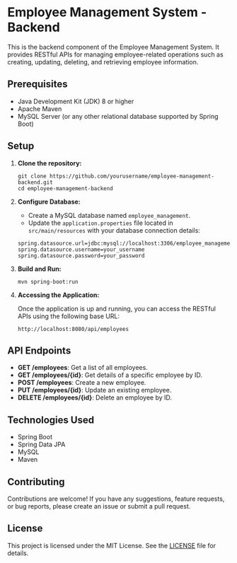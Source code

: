 # Employee Management System - Backend

This is the backend component of the Employee Management System. It provides RESTful APIs for managing employee-related operations such as creating, updating, deleting, and retrieving employee information.

## Prerequisites

- Java Development Kit (JDK) 8 or higher
- Apache Maven
- MySQL Server (or any other relational database supported by Spring Boot)

## Setup

1. **Clone the repository:**

    ```
    git clone https://github.com/yourusername/employee-management-backend.git
    cd employee-management-backend
    ```

2. **Configure Database:**

    - Create a MySQL database named `employee_management`.
    - Update the `application.properties` file located in `src/main/resources` with your database connection details:

    ```
    spring.datasource.url=jdbc:mysql://localhost:3306/employee_management
    spring.datasource.username=your_username
    spring.datasource.password=your_password
    ```

3. **Build and Run:**

    ```
    mvn spring-boot:run
    ```

4. **Accessing the Application:**

    Once the application is up and running, you can access the RESTful APIs using the following base URL:

    ```
    http://localhost:8080/api/employees
    ```

## API Endpoints

- **GET /employees**: Get a list of all employees.
- **GET /employees/{id}**: Get details of a specific employee by ID.
- **POST /employees**: Create a new employee.
- **PUT /employees/{id}**: Update an existing employee.
- **DELETE /employees/{id}**: Delete an employee by ID.

## Technologies Used

- Spring Boot
- Spring Data JPA
- MySQL
- Maven

## Contributing

Contributions are welcome! If you have any suggestions, feature requests, or bug reports, please create an issue or submit a pull request.

## License

This project is licensed under the MIT License. See the [LICENSE](LICENSE) file for details.
